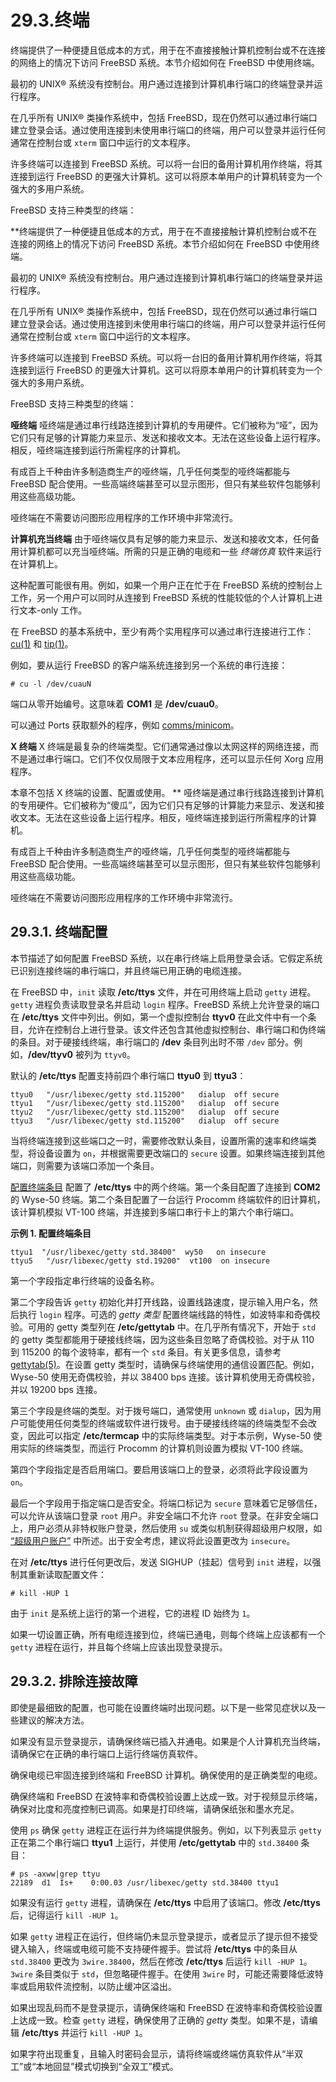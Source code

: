 # 29.3.终端

终端提供了一种便捷且低成本的方式，用于在不直接接触计算机控制台或不在连接的网络上的情况下访问 FreeBSD 系统。本节介绍如何在 FreeBSD 中使用终端。

最初的 UNIX® 系统没有控制台。用户通过连接到计算机串行端口的终端登录并运行程序。

在几乎所有 UNIX® 类操作系统中，包括 FreeBSD，现在仍然可以通过串行端口建立登录会话。通过使用连接到未使用串行端口的终端，用户可以登录并运行任何通常在控制台或 `xterm` 窗口中运行的文本程序。

许多终端可以连接到 FreeBSD 系统。可以将一台旧的备用计算机用作终端，将其连接到运行 FreeBSD 的更强大计算机。这可以将原本单用户的计算机转变为一个强大的多用户系统。

FreeBSD 支持三种类型的终端：

**终端提供了一种便捷且低成本的方式，用于在不直接接触计算机控制台或不在连接的网络上的情况下访问 FreeBSD 系统。本节介绍如何在 FreeBSD 中使用终端。

最初的 UNIX® 系统没有控制台。用户通过连接到计算机串行端口的终端登录并运行程序。

在几乎所有 UNIX® 类操作系统中，包括 FreeBSD，现在仍然可以通过串行端口建立登录会话。通过使用连接到未使用串行端口的终端，用户可以登录并运行任何通常在控制台或 `xterm` 窗口中运行的文本程序。

许多终端可以连接到 FreeBSD 系统。可以将一台旧的备用计算机用作终端，将其连接到运行 FreeBSD 的更强大计算机。这可以将原本单用户的计算机转变为一个强大的多用户系统。

FreeBSD 支持三种类型的终端：

**哑终端**
哑终端是通过串行线路连接到计算机的专用硬件。它们被称为“哑”，因为它们只有足够的计算能力来显示、发送和接收文本。无法在这些设备上运行程序。相反，哑终端连接到运行所需程序的计算机。

有成百上千种由许多制造商生产的哑终端，几乎任何类型的哑终端都能与 FreeBSD 配合使用。一些高端终端甚至可以显示图形，但只有某些软件包能够利用这些高级功能。

哑终端在不需要访问图形应用程序的工作环境中非常流行。

**计算机充当终端**
由于哑终端仅具有足够的能力来显示、发送和接收文本，任何备用计算机都可以充当哑终端。所需的只是正确的电缆和一些 *终端仿真* 软件来运行在计算机上。

这种配置可能很有用。例如，如果一个用户正在忙于在 FreeBSD 系统的控制台上工作，另一个用户可以同时从连接到 FreeBSD 系统的性能较低的个人计算机上进行文本-only 工作。

在 FreeBSD 的基本系统中，至少有两个实用程序可以通过串行连接进行工作：[cu(1)](https://man.freebsd.org/cgi/man.cgi?query=cu&sektion=1&format=html) 和 [tip(1)](https://man.freebsd.org/cgi/man.cgi?query=tip&sektion=1&format=html)。

例如，要从运行 FreeBSD 的客户端系统连接到另一个系统的串行连接：

```
# cu -l /dev/cuauN
```

端口从零开始编号。这意味着 **COM1** 是 **/dev/cuau0**。

可以通过 Ports  获取额外的程序，例如 [comms/minicom](https://cgit.freebsd.org/ports/tree/comms/minicom/)。

**X 终端**
X 终端是最复杂的终端类型。它们通常通过像以太网这样的网络连接，而不是通过串行端口。它们不仅仅局限于文本应用程序，还可以显示任何 Xorg 应用程序。

本章不包括 X 终端的设置、配置或使用。
**
哑终端是通过串行线路连接到计算机的专用硬件。它们被称为“傻瓜”，因为它们只有足够的计算能力来显示、发送和接收文本。无法在这些设备上运行程序。相反，哑终端连接到运行所需程序的计算机。

有成百上千种由许多制造商生产的哑终端，几乎任何类型的哑终端都能与 FreeBSD 配合使用。一些高端终端甚至可以显示图形，但只有某些软件包能够利用这些高级功能。

哑终端在不需要访问图形应用程序的工作环境中非常流行。

## 29.3.1. 终端配置

本节描述了如何配置 FreeBSD 系统，以在串行终端上启用登录会话。它假定系统已识别连接终端的串行端口，并且终端已用正确的电缆连接。

在 FreeBSD 中，`init` 读取 **/etc/ttys** 文件，并在可用终端上启动 `getty` 进程。`getty` 进程负责读取登录名并启动 `login` 程序。FreeBSD 系统上允许登录的端口在 **/etc/ttys** 文件中列出。例如，第一个虚拟控制台 **ttyv0** 在此文件中有一个条目，允许在控制台上进行登录。该文件还包含其他虚拟控制台、串行端口和伪终端的条目。对于硬接线终端，串行端口的 **/dev** 条目列出时不带 `/dev` 部分。例如，**/dev/ttyv0** 被列为 `ttyv0`。

默认的 **/etc/ttys** 配置支持前四个串行端口 **ttyu0** 到 **ttyu3**：

```
ttyu0   "/usr/libexec/getty std.115200"   dialup  off secure
ttyu1   "/usr/libexec/getty std.115200"   dialup  off secure
ttyu2   "/usr/libexec/getty std.115200"   dialup  off secure
ttyu3   "/usr/libexec/getty std.115200"   dialup  off secure
```

当将终端连接到这些端口之一时，需要修改默认条目，设置所需的速率和终端类型，将设备设置为 `on`，并根据需要更改端口的 `secure` 设置。如果终端连接到其他端口，则需要为该端口添加一个条目。

[配置终端条目](https://docs.freebsd.org/en/books/handbook/serialcomms/#ex-etc-ttys) 配置了 **/etc/ttys** 中的两个终端。第一个条目配置了连接到 **COM2** 的 Wyse-50 终端。第二个条目配置了一台运行 Procomm 终端软件的旧计算机，该计算机模拟 VT-100 终端，并连接到多端口串行卡上的第六个串行端口。

**示例 1. 配置终端条目**

```
ttyu1  "/usr/libexec/getty std.38400"  wy50   on insecure
ttyu5   "/usr/libexec/getty std.19200"  vt100  on insecure
```

第一个字段指定串行终端的设备名称。

第二个字段告诉 `getty` 初始化并打开线路，设置线路速度，提示输入用户名，然后执行 `login` 程序。可选的 *getty 类型* 配置终端线路的特性，如波特率和奇偶校验。可用的 getty 类型列在 **/etc/gettytab** 中。在几乎所有情况下，开始于 `std` 的 getty 类型都能用于硬接线终端，因为这些条目忽略了奇偶校验。对于从 110 到 115200 的每个波特率，都有一个 `std` 条目。有关更多信息，请参考 [gettytab(5)](https://man.freebsd.org/cgi/man.cgi?query=gettytab&sektion=5&format=html)。在设置 getty 类型时，请确保与终端使用的通信设置匹配。例如，Wyse-50 使用无奇偶校验，并以 38400 bps 连接。该计算机使用无奇偶校验，并以 19200 bps 连接。

第三个字段是终端的类型。对于拨号端口，通常使用 `unknown` 或 `dialup`，因为用户可能使用任何类型的终端或软件进行拨号。由于硬接线终端的终端类型不会改变，因此可以指定 **/etc/termcap** 中的实际终端类型。对于本示例，Wyse-50 使用实际的终端类型，而运行 Procomm 的计算机则设置为模拟 VT-100 终端。

第四个字段指定是否启用端口。要启用该端口上的登录，必须将此字段设置为 `on`。

最后一个字段用于指定端口是否安全。将端口标记为 `secure` 意味着它足够信任，可以允许从该端口登录 `root` 用户。非安全端口不允许 `root` 登录。在非安全端口上，用户必须从非特权账户登录，然后使用 `su` 或类似机制获得超级用户权限，如 [“超级用户账户”](https://docs.freebsd.org/en/books/handbook/basics/#users-superuser) 中所述。出于安全考虑，建议将此设置更改为 `insecure`。

在对 **/etc/ttys** 进行任何更改后，发送 SIGHUP（挂起）信号到 `init` 进程，以强制其重新读取配置文件：

```
# kill -HUP 1
```

由于 `init` 是系统上运行的第一个进程，它的进程 ID 始终为 `1`。

如果一切设置正确，所有电缆连接到位，终端已通电，则每个终端上应该都有一个 `getty` 进程在运行，并且每个终端上应该出现登录提示。

## 29.3.2. 排除连接故障

即使是最细致的配置，也可能在设置终端时出现问题。以下是一些常见症状以及一些建议的解决方法。

如果没有显示登录提示，请确保终端已插入并通电。如果是个人计算机充当终端，请确保它在正确的串行端口上运行终端仿真软件。

确保电缆已牢固连接到终端和 FreeBSD 计算机。确保使用的是正确类型的电缆。

确保终端和 FreeBSD 在波特率和奇偶校验设置上达成一致。对于视频显示终端，确保对比度和亮度控制已调高。如果是打印终端，请确保纸张和墨水充足。

使用 `ps` 确保 `getty` 进程正在运行并为终端提供服务。例如，以下列表显示 `getty` 正在第二个串行端口 **ttyu1** 上运行，并使用 **/etc/gettytab** 中的 `std.38400` 条目：

```
# ps -axww|grep ttyu
22189  d1  Is+    0:00.03 /usr/libexec/getty std.38400 ttyu1
```

如果没有运行 `getty` 进程，请确保在 **/etc/ttys** 中启用了该端口。修改 **/etc/ttys** 后，记得运行 `kill -HUP 1`。

如果 `getty` 进程正在运行，但终端仍未显示登录提示，或者显示了提示但不接受键入输入，终端或电缆可能不支持硬件握手。尝试将 **/etc/ttys** 中的条目从 `std.38400` 更改为 `3wire.38400`，然后在修改 **/etc/ttys** 后运行 `kill -HUP 1`。`3wire` 条目类似于 `std`，但忽略硬件握手。在使用 `3wire` 时，可能还需要降低波特率或启用软件流控制，以防止缓冲区溢出。

如果出现乱码而不是登录提示，请确保终端和 FreeBSD 在波特率和奇偶校验设置上达成一致。检查 `getty` 进程，确保使用了正确的 *getty* 类型。如果不是，请编辑 **/etc/ttys** 并运行 `kill -HUP 1`。

如果字符出现重复，且输入时密码会显示，请将终端或终端仿真软件从“半双工”或“本地回显”模式切换到“全双工”模式。

